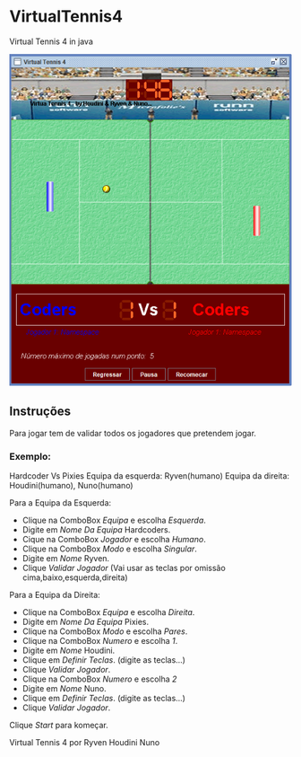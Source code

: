 # VirtualTennis4
Virtual Tennis 4 in java

![Image of Yaktocat](https://raw.githubusercontent.com/RuiVarela/VirtualTennis4/master/preview.png)


## Instruções
Para jogar tem de validar todos os jogadores que pretendem jogar.

### Exemplo:
Hardcoder Vs Pixies
Equipa da esquerda: Ryven(humano)
Equipa da direita: Houdini(humano), Nuno(humano)


Para a Equipa da Esquerda:
- Clique na ComboBox *Equipa* e escolha *Esquerda*.
- Digite em *Nome Da Equipa* Hardcoders.
- Cique na ComboBox *Jogador* e escolha *Humano*.
- Clique na ComboBox *Modo* e escolha *Singular*.
- Digite em *Nome* Ryven.
- Clique *Validar Jogador* (Vai usar as teclas por omissão cima,baixo,esquerda,direita)

Para a Equipa da Direita:
- Clique na ComboBox *Equipa* e escolha *Direita*.
- Digite em *Nome Da Equipa* Pixies.
- Clique na ComboBox *Modo* e escolha *Pares*.
- Clique na ComboBox *Numero* e escolha *1*.
- Digite em *Nome* Houdini.
- Clique em *Definir Teclas*. (digite as teclas...)
- Clique *Validar Jogador*.
- Clique na ComboBox *Numero* e escolha *2*
- Digite em *Nome* Nuno.
- Clique em *Definir Teclas*. (digite as teclas...)
- Clique *Validar Jogador*.

Clique *Start* para komeçar.

Virtual Tennis 4 por
Ryven
Houdini
Nuno
